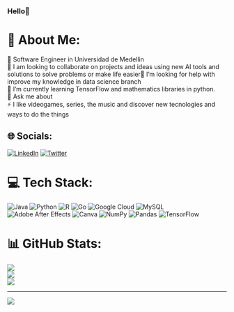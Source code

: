 ### Hello👋
# 💫 About Me:
🔭 Software Engineer in Universidad de Medellin<br>👯 I am looking to collaborate on projects and ideas using new AI tools and solutions to solve problems or make life easier🤝 I’m looking for help with improve my knowledge in data science branch<br>🌱 I’m currently learning TensorFlow and mathematics libraries in python.<br>💬 Ask me about<br>⚡ I like videogames, series, the music and discover new tecnologies and ways to do the things


## 🌐 Socials:
[![LinkedIn](https://img.shields.io/badge/LinkedIn-%230077B5.svg?logo=linkedin&logoColor=white)](https://linkedin.com/in/www.linkedin.com/in/cristian-camilo-hernandez-790511262) [![Twitter](https://img.shields.io/badge/Twitter-%231DA1F2.svg?logo=Twitter&logoColor=white)](https://twitter.com/https://twitter.com/Cris_hz1) 

# 💻 Tech Stack:
![Java](https://img.shields.io/badge/java-%23ED8B00.svg?style=for-the-badge&logo=java&logoColor=white) ![Python](https://img.shields.io/badge/python-3670A0?style=for-the-badge&logo=python&logoColor=ffdd54) ![R](https://img.shields.io/badge/r-%23276DC3.svg?style=for-the-badge&logo=r&logoColor=white) ![Go](https://img.shields.io/badge/go-%2300ADD8.svg?style=for-the-badge&logo=go&logoColor=white) ![Google Cloud](https://img.shields.io/badge/Google%20Cloud-%234285F4.svg?style=for-the-badge&logo=google-cloud&logoColor=white) ![MySQL](https://img.shields.io/badge/mysql-%2300f.svg?style=for-the-badge&logo=mysql&logoColor=white) ![Adobe After Effects](https://img.shields.io/badge/Adobe%20After%20Effects-9999FF.svg?style=for-the-badge&logo=Adobe%20After%20Effects&logoColor=white) ![Canva](https://img.shields.io/badge/Canva-%2300C4CC.svg?style=for-the-badge&logo=Canva&logoColor=white) ![NumPy](https://img.shields.io/badge/numpy-%23013243.svg?style=for-the-badge&logo=numpy&logoColor=white) ![Pandas](https://img.shields.io/badge/pandas-%23150458.svg?style=for-the-badge&logo=pandas&logoColor=white) ![TensorFlow](https://img.shields.io/badge/TensorFlow-%23FF6F00.svg?style=for-the-badge&logo=TensorFlow&logoColor=white)
# 📊 GitHub Stats:
![](https://github-readme-stats.vercel.app/api?username=CrisHzz&theme=midnight-purple&hide_border=false&include_all_commits=false&count_private=false)<br/>
![](https://github-readme-streak-stats.herokuapp.com/?user=CrisHzz&theme=midnight-purple&hide_border=false)<br/>
![](https://github-readme-stats.vercel.app/api/top-langs/?username=CrisHzz&theme=midnight-purple&hide_border=false&include_all_commits=false&count_private=false&layout=compact)

---
[![](https://visitcount.itsvg.in/api?id=CrisHzz&icon=0&color=0)](https://visitcount.itsvg.in)

<!-- Proudly created with GPRM ( https://gprm.itsvg.in ) -->
